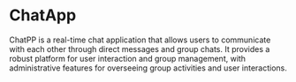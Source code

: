 # ChatApp
ChatPP is a real-time chat application that allows users to communicate with each other through direct messages and group chats. It provides a robust platform for user interaction and group management, with administrative features for overseeing group activities and user interactions.
